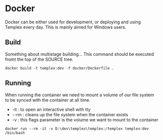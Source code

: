 # Docker

Docker can be either used for development, or deploying and using Templex every day. This is mainly aimed for Windows users.

## Build

Something about multistage building... This command should be executed fromt the top of the SOURCE tree.

`docker build -t templex:dev -f docker/Dockerfile .`

## Running

When running the container we need to mount a volume of our file system to be synced with the container at all time.

* -it : to open an interactive shell with tty
* --rm : cleans up the file system when the container exists
* -v : this flags parameter is the volume we want to mount to the container

`docker run --rm -it -v D:\dev\templex\templex:/templex templex:dev /bin/bash`

